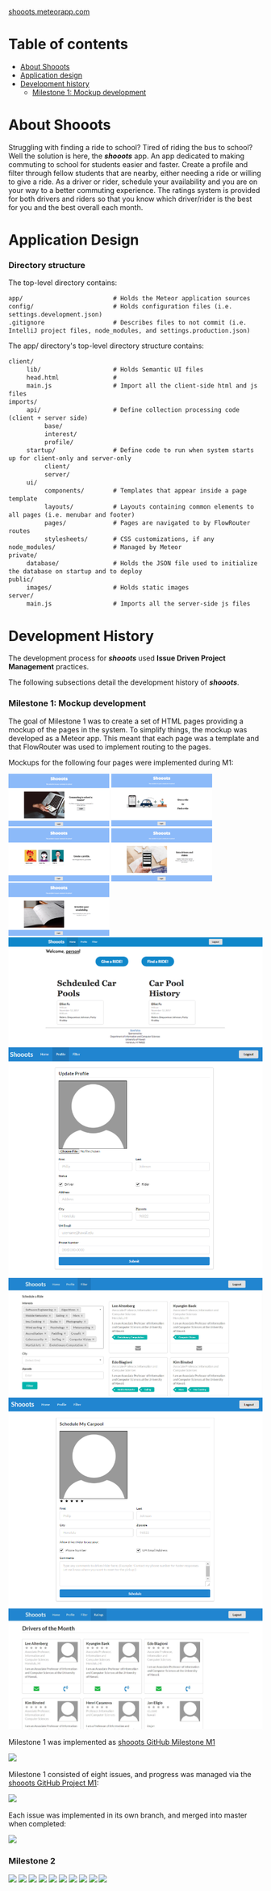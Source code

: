 [shooots.meteorapp.com](https://shooots.meteorapp.com)
# Table of contents

* [About Shooots](#about-shooots)
* [Application design](#application-design)
* [Development history](#development-history)
  * [Milestone 1: Mockup development](#milestone-1-mockup-development)
  

# About Shooots 

Struggling with finding a ride to school? Tired of riding the bus to school? Well the solution is here, the **_shooots_** app. An app dedicated to making commuting to school for students easier and faster. Create a profile and filter through fellow students that are nearby, either needing a ride or willing to give a ride. As a driver or rider, schedule your availability and you are on your way to a better commuting experience. The ratings system is provided for both drivers and riders so that you know which driver/rider is the best for you and the best overall each month.

# Application Design

### Directory structure

The top-level directory contains:
```
app/                         # Holds the Meteor application sources
config/                      # Holds configuration files (i.e. settings.development.json)
.gitignore                   # Describes files to not commit (i.e. IntelliJ project files, node_modules, and settings.production.json)
```

The app/ directory's top-level directory structure contains:
```
client/
     lib/                    # Holds Semantic UI files
     head.html               # 
     main.js                 # Import all the client-side html and js files
imports/
     api/                    # Define collection processing code (client + server side)
          base/
          interest/
          profile/
     startup/                # Define code to run when system starts up for client-only and server-only
          client/
          server/
     ui/
          components/        # Templates that appear inside a page template
          layouts/           # Layouts containing common elements to all pages (i.e. menubar and footer)
          pages/             # Pages are navigated to by FlowRouter routes
          stylesheets/       # CSS customizations, if any
node_modules/                # Managed by Meteor
private/
     database/               # Holds the JSON file used to initialize the database on startup and to deploy
public/
     images/                 # Holds static images
server/
     main.js                 # Imports all the server-side js files
```

# Development History

The development process for **_shooots_** used **Issue Driven Project Management** practices.

The following subsections detail the development history of **_shooots_**.

### Milestone 1: Mockup development

The goal of Milestone 1 was to create a set of HTML pages providing a mockup of the pages in the system. To simplify things, the mockup was developed as a Meteor app. This meant that each page was a template and that FlowRouter was used to implement routing to the pages. 

Mockups for the following four pages were implemented during M1:

<img width="200px" src="images/landing-page(1).png"/> 
<img width="200px" src="images/landing-page(2).png"/>
<img width="200px" src="images/landing-page(3).png"/>
<img width="200px" src="images/landing-page(4).png"/>
<img width="200px" src="images/landing-page(5).png"/>

<img src="images/Home-page.png"/>

<img src="images/update-profile-m1.png"/>

<img src="images/filter-page.JPG"/>

<img src="images/schedule-page.png"/>

<img src="images/rating-page.JPG"/>


Milestone 1 was implemented as [shooots GitHub Milestone M1](https://github.com/shooots/shooots/milestone/1)

![](images/m1-milestone.png)

Milestone 1 consisted of eight issues, and progress was managed via the [shooots GitHub Project M1](https://github.com/shooots/shooots/projects/1):

![](images/m1-project.png)

Each issue was implemented in its own branch, and merged into master when completed:

![](images/m1-branch-graph.png)

### Milestone 2



<img width="200px" src="images/"/> 
<img width="200px" src="images/"/>
<img width="200px" src="images/"/>
<img width="200px" src="images/"/>
<img width="200px" src="images/"/>

<img src="images/"/>

<img src="images/"/>

<img src="images/"/>

<img src="images/"/>

<img src="images/"/>







